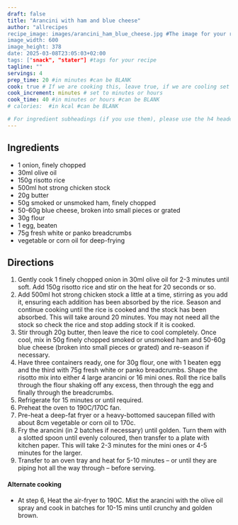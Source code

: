 ```yaml
---
draft: false
title: "Arancini with ham and blue cheese"
author: "allrecipes
recipe_image: images/arancini_ham_blue_cheese.jpg #The image for your recipe
image_width: 600
image_height: 378
date: 2025-03-08T23:05:03+02:00
tags: ["snack", "stater"] #tags for your recipe
tagline: ""
servings: 4
prep_time: 20 #in minutes #can be BLANK
cook: true # If we are cooking this, leave true, if we are cooling set to false
cook_increment: minutes # set to minutes or hours
cook_time: 40 #in minutes or hours #can be BLANK
# calories:  #in kcal #can be BLANK

# For ingredient subheadings (if you use them), please use the h4 header.  For print view I have those elements targeted
---
```



## Ingredients

- 1 onion, finely chopped
- 30ml olive oil
- 150g risotto rice
- 500ml hot strong chicken stock
- 20g butter
- 50g smoked or unsmoked ham, finely chopped
- 50-60g blue cheese, broken into small pieces or grated
- 30g flour
- 1 egg, beaten
- 75g fresh white or panko breadcrumbs
- vegetable or corn oil for deep-frying

## Directions

1. Gently cook 1 finely chopped onion in 30ml olive oil for 2-3 minutes until soft. Add 150g risotto rice and stir on the heat for 20 seconds or so.
2. Add 500ml hot strong chicken stock a little at a time, stirring as you add it, ensuring each addition has been absorbed by the rice. Season and continue cooking until the rice is cooked and the stock has been absorbed. This will take around 20 minutes. You may not need all the stock so check the rice and stop adding stock if it is cooked.
3. Stir through 20g butter, then leave the rice to cool completely. Once cool, mix in 50g finely chopped smoked or unsmoked ham and 50-60g blue cheese (broken into small pieces or grated) and re-season if necessary.
4. Have three containers ready, one for 30g flour, one with 1 beaten egg and the third with 75g fresh white or panko breadcrumbs. Shape the risotto mix into either 4 large arancini or 16 mini ones. Roll the rice balls through the flour shaking off any excess, then through the egg and finally through the breadcrumbs.
5. Refrigerate for 15 minutes or until required.
6. Preheat the oven to 190C/170C fan.
7. Pre-heat a deep-fat fryer or a heavy-bottomed saucepan filled with about 8cm vegetable or corn oil to 170c.
8. Fry the arancini (in 2 batches if necessary) until golden. Turn them with a slotted spoon until evenly coloured, then transfer to a plate with kitchen paper. This will take 2-3 minutes for the mini ones or 4-5 minutes for the larger.
9. Transfer to an oven tray and heat for 5-10 minutes – or until they are piping hot all the way through – before serving.

#### Alternate cooking
* At step 6, Heat the air-fryer to 190C. Mist the arancini with the olive oil spray and cook in batches for 10-15 mins until crunchy and golden brown.
